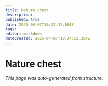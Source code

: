 ```yaml
---
title: Nature_chest
description: 
published: true
date: 2025-04-07T10:37:17.654Z
tags: 
editor: markdown
dateCreated: 2025-04-07T10:37:15.354Z
---
```


# Nature chest

*This page was auto-generated from structure.*